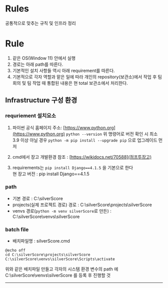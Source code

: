 # Rules
공통적으로 맞추는 규칙 및 인프라 정리

# Rule
1. 같은 OS(Window 11) 안에서 실행
2. 경로는 아래 path를 따른다.
3. 기본적인 설치 사항들 역시 아래 requirement를 따른다. 
4. 기본적으로 각자 역할과 맡은 일에 따라 개인의 repository(보관소)에서 작업 후 팀 회의 및 팀 작업 때 통합된 내용은 현 total 보관소에서 처리한다.

## Infrastructure 구성 환경

### requriement 설치요소
1. 파이썬 공식 홈페이지 주소: [https://www.python.org](https://www.python.org) 
```python --version``` 
위 명령어로 버전 확인 시 최소 3.9 이상 아닐 경우
```python -m pip install --upgrade pip``` 으로 업그레이드 먼저

2. cmd에서 장고 개발환경 참조 : [https://wikidocs.net/70588](점프투장고)

3. requirements는 ```pip install Django==4.1.5``` 을 기본으로 한다<br>
현 장고 버전 : pip install Django==4.1.5

### path
- 기본 경로 : C:\silverScore
- projects(실제 프로젝트 경로) 경로 : C:\silverScore\projects\silverScore
- venvs 경로(`python -m venv silverScore`로 만든) : C:\silverScore\venvs\silverScore

### batch file
- 배치파일명 : silverScore.cmd

```
@echo off
cd C:\silverScore\projects\silverScore
C:\silverScore\venvs\silverScore\Scripts\activate

```

위와 같은 배치파일 만들고 각자의 시스템 환경 변수의 path 에 C:\silverScore\venvs\silverScore 를 등록 후 진행할 것

---
